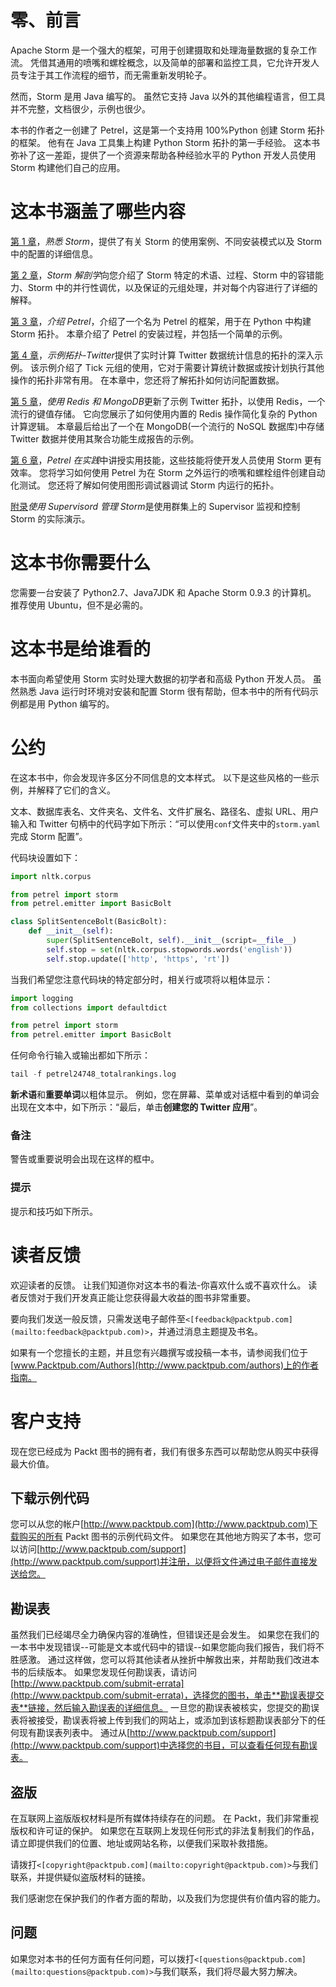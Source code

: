 # 零、前言

Apache Storm 是一个强大的框架，可用于创建摄取和处理海量数据的复杂工作流。 凭借其通用的喷嘴和螺栓概念，以及简单的部署和监控工具，它允许开发人员专注于其工作流程的细节，而无需重新发明轮子。

然而，Storm 是用 Java 编写的。 虽然它支持 Java 以外的其他编程语言，但工具并不完整，文档很少，示例也很少。

本书的作者之一创建了 Petrel，这是第一个支持用 100%Python 创建 Storm 拓扑的框架。 他有在 Java 工具集上构建 Python Storm 拓扑的第一手经验。 这本书弥补了这一差距，提供了一个资源来帮助各种经验水平的 Python 开发人员使用 Storm 构建他们自己的应用。

# 这本书涵盖了哪些内容

[第 1 章](1.html "Chapter 1. Getting Acquainted with Storm")，*熟悉 Storm*，提供了有关 Storm 的使用案例、不同安装模式以及 Storm 中的配置的详细信息。

[第 2 章](2.html "Chapter 2. The Storm Anatomy")，*Storm 解剖学*向您介绍了 Storm 特定的术语、过程、Storm 中的容错能力、Storm 中的并行性调优，以及保证的元组处理，并对每个内容进行了详细的解释。

[第 3 章](3.html "Chapter 3. Introducing Petrel")，*介绍 Petrel*，介绍了一个名为 Petrel 的框架，用于在 Python 中构建 Storm 拓扑。 本章介绍了 Petrel 的安装过程，并包括一个简单的示例。

[第 4 章](4.html "Chapter 4. Example Topology – Twitter")，*示例拓扑-Twitter*提供了实时计算 Twitter 数据统计信息的拓扑的深入示例。 该示例介绍了 Tick 元组的使用，它对于需要计算统计数据或按计划执行其他操作的拓扑非常有用。 在本章中，您还将了解拓扑如何访问配置数据。

[第 5 章](5.html "Chapter 5. Persistence Using Redis and MongoDB")，*使用 Redis 和 MongoDB*更新了示例 Twitter 拓扑，以使用 Redis，一个流行的键值存储。 它向您展示了如何使用内置的 Redis 操作简化复杂的 Python 计算逻辑。 本章最后给出了一个在 MongoDB(一个流行的 NoSQL 数据库)中存储 Twitter 数据并使用其聚合功能生成报告的示例。

[第 6 章](6.html "Chapter 6. Petrel in Practice")，*Petrel 在实践*中讲授实用技能，这些技能将使开发人员使用 Storm 更有效率。 您将学习如何使用 Petrel 为在 Storm 之外运行的喷嘴和螺栓组件创建自动化测试。 您还将了解如何使用图形调试器调试 Storm 内运行的拓扑。

[附录](7.html "Appendix A. Managing Storm Using Supervisord")*使用 Supervisord 管理 Storm*是使用群集上的 Supervisor 监视和控制 Storm 的实际演示。

# 这本书你需要什么

您需要一台安装了 Python2.7、Java7JDK 和 Apache Storm 0.9.3 的计算机。 推荐使用 Ubuntu，但不是必需的。

# 这本书是给谁看的

本书面向希望使用 Storm 实时处理大数据的初学者和高级 Python 开发人员。 虽然熟悉 Java 运行时环境对安装和配置 Storm 很有帮助，但本书中的所有代码示例都是用 Python 编写的。

# 公约

在这本书中，你会发现许多区分不同信息的文本样式。 以下是这些风格的一些示例，并解释了它们的含义。

文本、数据库表名、文件夹名、文件名、文件扩展名、路径名、虚拟 URL、用户输入和 Twitter 句柄中的代码字如下所示：“可以使用`conf`文件夹中的`storm.yaml`完成 Storm 配置”。

代码块设置如下：

```py
import nltk.corpus

from petrel import storm
from petrel.emitter import BasicBolt

class SplitSentenceBolt(BasicBolt):
    def __init__(self):
        super(SplitSentenceBolt, self).__init__(script=__file__)
        self.stop = set(nltk.corpus.stopwords.words('english'))
        self.stop.update(['http', 'https', 'rt'])
```

当我们希望您注意代码块的特定部分时，相关行或项将以粗体显示：

```py
import logging
from collections import defaultdict

from petrel import storm
from petrel.emitter import BasicBolt
```

任何命令行输入或输出都如下所示：

```py
tail -f petrel24748_totalrankings.log
```

**新术语**和**重要单词**以粗体显示。 例如，您在屏幕、菜单或对话框中看到的单词会出现在文本中，如下所示：“最后，单击**创建您的 Twitter 应用**”。

### 备注

警告或重要说明会出现在这样的框中。

### 提示

提示和技巧如下所示。

# 读者反馈

欢迎读者的反馈。 让我们知道你对这本书的看法-你喜欢什么或不喜欢什么。 读者反馈对于我们开发真正能让您获得最大收益的图书非常重要。

要向我们发送一般反馈，只需发送电子邮件至`<[feedback@packtpub.com](mailto:feedback@packtpub.com)>`，并通过消息主题提及书名。

如果有一个您擅长的主题，并且您有兴趣撰写或投稿一本书，请参阅我们位于[www.Packtpub.com/Authors](http://www.packtpub.com/authors)上的作者指南。

# 客户支持

现在您已经成为 Packt 图书的拥有者，我们有很多东西可以帮助您从购买中获得最大价值。

## 下载示例代码

您可以从您的帐户[http://www.packtpub.com](http://www.packtpub.com)下载购买的所有 Packt 图书的示例代码文件。 如果您在其他地方购买了本书，您可以访问[http://www.packtpub.com/support](http://www.packtpub.com/support)并注册，以便将文件通过电子邮件直接发送给您。

## 勘误表

虽然我们已经竭尽全力确保内容的准确性，但错误还是会发生。 如果您在我们的一本书中发现错误--可能是文本或代码中的错误--如果您能向我们报告，我们将不胜感激。 通过这样做，您可以将其他读者从挫折中解救出来，并帮助我们改进本书的后续版本。 如果您发现任何勘误表，请访问[http://www.packtpub.com/submit-errata](http://www.packtpub.com/submit-errata)，选择您的图书，单击**勘误表提交表**链接，然后输入勘误表的详细信息。 一旦您的勘误表被核实，您提交的勘误表将被接受，勘误表将被上传到我们的网站上，或添加到该标题勘误表部分下的任何现有勘误表列表中。 通过从[http://www.packtpub.com/support](http://www.packtpub.com/support)中选择您的书目，可以查看任何现有勘误表。

## 盗版

在互联网上盗版版权材料是所有媒体持续存在的问题。 在 Packt，我们非常重视版权和许可证的保护。 如果您在互联网上发现任何形式的非法复制我们的作品，请立即提供我们的位置、地址或网站名称，以便我们采取补救措施。

请拨打`<[copyright@packtpub.com](mailto:copyright@packtpub.com)>`与我们联系，并提供疑似盗版材料的链接。

我们感谢您在保护我们的作者方面的帮助，以及我们为您提供有价值内容的能力。

## 问题

如果您对本书的任何方面有任何问题，可以拨打`<[questions@packtpub.com](mailto:questions@packtpub.com)>`与我们联系，我们将尽最大努力解决。